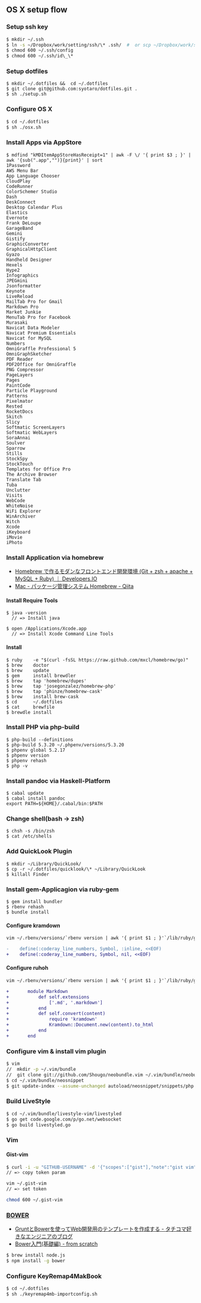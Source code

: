 
## OS X setup flow

### Setup ssh key 

~~~bash
$ mkdir ~/.ssh
$ ln -s ~/Dropbox/work/setting/ssh/\* .ssh/  #  or scp ~/Dropbox/work/setting/ssh/id_rsa XXX@REMOTE-IP:/home/XXXX/.ssh
$ chmod 600 ~/.ssh/config
$ chmod 600 ~/.ssh/id\_\*
~~~

### Setup dotfiles

~~~shell
$ mkdir ~/.dotfiles &&  cd ~/.dotfiles
$ git clone git@github.com:syotaro/dotfiles.git .
$ sh ./setup.sh
~~~

### Configure OS X

~~~bash
$ cd ~/.dotfiles
$ sh ./osx.sh
~~~

### Install Apps via AppStore

~~~
$ mdfind "kMDItemAppStoreHasReceipt=1" | awk -F \/ '{ print $3 ; }' | awk '{sub(".app","")}{print}' | sort
1Password
AWS Menu Bar
App Language Chooser
CloudPlay
CodeRunner
ColorSchemer Studio
Dash
DeskConnect
Desktop Calendar Plus
Elastics
Evernote
Frank DeLoupe
GarageBand
Gemini
Gistify
GraphicConverter
GraphicalHttpClient
Gyazo
Handheld Designer
Hexels
Hype2
Infographics
JPEGmini
Jsonformatter
Keynote
LiveReload
MailTab Pro for Gmail
Markdown Pro
Market Junkie
MenuTab Pro for Facebook
Murasaki
Navicat Data Modeler
Navicat Premium Essentials
Navicat for MySQL
Numbers
OmniGraffle Professional 5
OmniGraphSketcher
PDF Reader
PDF2Office for OmniGraffle
PNG Compressor
PageLayers
Pages
PaintCode
Particle Playground
Patterns
Pixelmator
Rested
RocketDocs
Skitch
Slicy
Softmatic ScreenLayers
Softmatic WebLayers
SoraAnnai
Soulver
Sparrow
Stills
StockSpy
StockTouch
Templates for Office Pro
The Archive Browser
Translate Tab
Tuba
Unclutter
Visits
WebCode
WhiteNoise
WiFi Explorer
WinArchiver
Witch
Xcode
iKeyboard
iMovie
iPhoto
~~~


### Install Application via homebrew

- [Homebrew で作るモダンなフロントエンド開発環境 (Git + zsh + apache + MySQL + Ruby) ｜ Developers.IO](http://dev.classmethod.jp/etc/modern-dev-environment-by-homebrew/)
- [Mac - パッケージ管理システム Homebrew - Qiita](http://qiita.com/b4b4r07/items/6efebc2f3d1cbbd393fc)

#### Install Require Tools

~~~shell
$ java -version
  // => Install java

$ open /Applications/Xcode.app
  // => Install Xcode Command Line Tools
~~~

#### Install

~~~
$ ruby    -e "$(curl -fsSL https://raw.github.com/mxcl/homebrew/go)"
$ brew    doctor
$ brew    update
$ gem     install brewdler
$ brew    tap 'homebrew/dupes'
$ brew    tap 'josegonzalez/homebrew-php'
$ brew    tap 'phinze/homebrew-cask'
$ brew    install brew-cask
$ cd      ~/.dotfiles
$ cat     brewfile
$ brewdle install
~~~

### Install PHP via php-build

~~~
$ php-build --definitions
$ php-build 5.3.20 ~/.phpenv/versions/5.3.20
$ phpenv global 5.2.17
$ phpenv version
$ phpenv rehash
$ php -v
~~~

### Install pandoc via Haskell-Platform

~~~
$ cabal update
$ cabal install pandoc
export PATH=${HOME}/.cabal/bin:$PATH
~~~

### Change shell(bash -> zsh)

~~~
$ chsh -s /bin/zsh 
$ cat /etc/shells
~~~

### Add QuickLook Plugin

~~~
$ mkdir ~/Library/QuickLook/
$ cp -r ~/.dotfiles/quicklook/\* ~/Library/QuickLook
$ killall Finder
~~~

### Install gem-Applicagion via ruby-gem

~~~
$ gem install bundler
$ rbenv rehash
$ bundle install
~~~

#### Configure kramdown

~~~diff
vim ~/.rbenv/versions/`rbenv version | awk '{ print $1 ; }'`/lib/ruby/gems/*/gems/kramdown-`kramdown -v`/lib/kramdown/options.rb

-    define(:coderay_line_numbers, Symbol, :inline, <<EOF)
+    define(:coderay_line_numbers, Symbol, nil, <<EOF)
~~~

#### Configure ruhoh

~~~diff
vim ~/.rbenv/versions/`rbenv version | awk '{ print $1 ; }'`/lib/ruby/gems/*/gems/ruhoh-2.5/lib/ruhoh/converter.rb

+       module Markdown
+           def self.extensions
+               ['.md', '.markdown']
+           end
+           def self.convert(content)
+               require 'kramdown'
+               Kramdown::Document.new(content).to_html
+           end
+       end
~~~

### Configure vim & install vim plugin

~~~bash
$ vim
//  mkdir -p ~/.vim/bundle
//  git clone git://github.com/Shougo/neobundle.vim ~/.vim/bundle/neobundle.vim
$ cd ~/.vim/bundle/neosnippet
$ git update-index --assume-unchanged autoload/neosnippet/snippets/php.snip
~~~

### Build LiveStyle

~~~bash
$ cd ~/.vim/bundle/livestyle-vim/livestyled
$ go get code.google.com/p/go.net/websocket
$ go build livestyled.go
~~~

### Vim

#### Gist-vim

~~~bash
$ curl -i -u "GITHUB-USERNAME" -d '{"scopes":["gist"],"note":"gist vim"}' https://GITHUB-DOMAIN/api/v3/authorizations
// => copy token param

vim ~/.gist-vim
// => set token

chmod 600 ~/.gist-vim
~~~

### [BOWER](http://bower.io/)

- [GruntとBowerを使ってWeb開発用のテンプレートを作成する - タチコマ好きなエンジニアのブログ](http://yukihir0.hatenablog.jp/entry/2013/08/06/224722)
- [Bower入門(基礎編) - from scratch](http://yosuke-furukawa.hatenablog.com/entry/2013/06/01/173308)

~~~bash
$ brew install node.js
$ npm install -g bower
~~~

### Configure KeyRemap4MakBook

~~~bash
$ cd ~/.dotfiles
$ sh ./keyremap4mb-importconfig.sh
~~~
